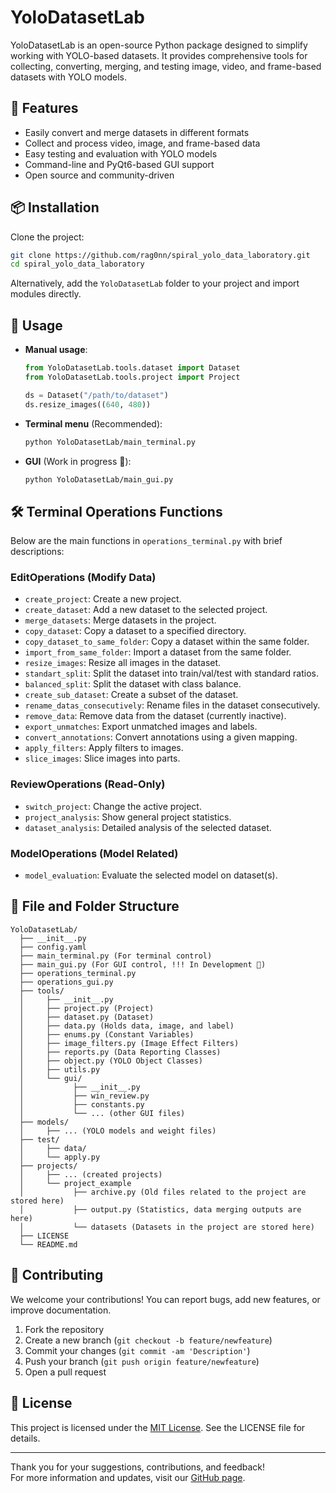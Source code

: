 # YoloDatasetLab

YoloDatasetLab is an open-source Python package designed to simplify working with YOLO-based datasets. It provides comprehensive tools for collecting, converting, merging, and testing image, video, and frame-based datasets with YOLO models.

## 🚀 Features

- Easily convert and merge datasets in different formats
- Collect and process video, image, and frame-based data
- Easy testing and evaluation with YOLO models
- Command-line and PyQt6-based GUI support
- Open source and community-driven

## 📦 Installation

Clone the project:

```bash
git clone https://github.com/rag0nn/spiral_yolo_data_laboratory.git
cd spiral_yolo_data_laboratory
```

Alternatively, add the `YoloDatasetLab` folder to your project and import modules directly.

## 📘 Usage

- **Manual usage**:  
  ```python
  from YoloDatasetLab.tools.dataset import Dataset
  from YoloDatasetLab.tools.project import Project

  ds = Dataset("/path/to/dataset")
  ds.resize_images((640, 480))
  ```
- **Terminal menu** (Recommended):  
  ```bash
  python YoloDatasetLab/main_terminal.py
  ```
- **GUI** (Work in progress 🚧):  
  ```bash
  python YoloDatasetLab/main_gui.py
  ```

## 🛠️ Terminal Operations Functions

Below are the main functions in `operations_terminal.py` with brief descriptions:

### EditOperations (Modify Data)
- `create_project`: Create a new project.
- `create_dataset`: Add a new dataset to the selected project.
- `merge_datasets`: Merge datasets in the project.
- `copy_dataset`: Copy a dataset to a specified directory.
- `copy_dataset_to_same_folder`: Copy a dataset within the same folder.
- `import_from_same_folder`: Import a dataset from the same folder.
- `resize_images`: Resize all images in the dataset.
- `standart_split`: Split the dataset into train/val/test with standard ratios.
- `balanced_split`: Split the dataset with class balance.
- `create_sub_dataset`: Create a subset of the dataset.
- `rename_datas_consecutively`: Rename files in the dataset consecutively.
- `remove_data`: Remove data from the dataset (currently inactive).
- `export_unmatches`: Export unmatched images and labels.
- `convert_annotations`: Convert annotations using a given mapping.
- `apply_filters`: Apply filters to images.
- `slice_images`: Slice images into parts.

### ReviewOperations (Read-Only)
- `switch_project`: Change the active project.
- `project_analysis`: Show general project statistics.
- `dataset_analysis`: Detailed analysis of the selected dataset.

### ModelOperations (Model Related)
- `model_evaluation`: Evaluate the selected model on dataset(s).

## 📂 File and Folder Structure

```
YoloDatasetLab/
  ├── __init__.py
  ├── config.yaml
  ├── main_terminal.py (For terminal control)
  ├── main_gui.py (For GUI control, !!! In Development 🚧)
  ├── operations_terminal.py 
  ├── operations_gui.py 
  ├── tools/
  │     ├── __init__.py
  │     ├── project.py (Project)
  │     ├── dataset.py (Dataset)
  │     ├── data.py (Holds data, image, and label)
  │     ├── enums.py (Constant Variables)
  │     ├── image_filters.py (Image Effect Filters)
  │     ├── reports.py (Data Reporting Classes)
  │     ├── object.py (YOLO Object Classes)
  │     ├── utils.py
  │     └── gui/
  │           ├── __init__.py
  │           ├── win_review.py
  │           ├── constants.py
  │           └── ... (other GUI files)
  ├── models/
  │     ├── ... (YOLO models and weight files)
  ├── test/
  │     ├── data/
  │     └── apply.py
  ├── projects/
  │     ├── ... (created projects)
  │     └── project_example
  │           ├── archive.py (Old files related to the project are stored here)
  │           ├── output.py (Statistics, data merging outputs are here)
  │           └── datasets (Datasets in the project are stored here)
  ├── LICENSE
  └── README.md
```

## 🤝 Contributing

We welcome your contributions! You can report bugs, add new features, or improve documentation.

1. Fork the repository
2. Create a new branch (`git checkout -b feature/newfeature`)
3. Commit your changes (`git commit -am 'Description'`)
4. Push your branch (`git push origin feature/newfeature`)
5. Open a pull request

## 📝 License

This project is licensed under the [MIT License](LICENSE). See the LICENSE file for details.

---

Thank you for your suggestions, contributions, and feedback!  
For more information and updates, visit our [GitHub page](https://github.com/rag0nn/spiral_yolo_data_laboratory).




